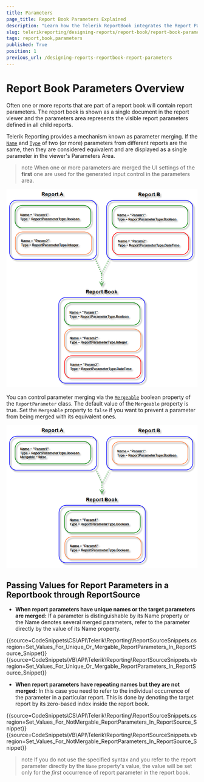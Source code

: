 ```yaml
---
title: Parameters
page_title: Report Book Parameters Explained
description: "Learn how the Telerik ReportBook integrates the Report Parameters of its child reports and how to pass values to them."
slug: telerikreporting/designing-reports/report-book/report-book-parameters
tags: report,book,parameters
published: True
position: 1
previous_url: /designing-reports-reportbook-report-parameters
---
```


# Report Book Parameters Overview

Often one or more reports that are part of a report book will contain report parameters. The report book is shown as a single document in the report viewer and the parameters area represents the visible report parameters defined in all child reports.

Telerik Reporting provides a mechanism known as parameter merging. If the [`Name`](/api/Telerik.Reporting.IReportParameter#Telerik_Reporting_IReportParameter_Name) and [`Type`](/api/Telerik.Reporting.IReportParameter#Telerik_Reporting_IReportParameter_Type) of two (or more) parameters from different reports are the same, then they are considered equivalent and are displayed as a single parameter in the viewer's Parameters Area.

>note When one or more parameters are merged the UI settings of the __first__ one are used for the generated input control in the parameters area.

![An image showing how the values of the Report Parameters of multiple Reports with same names are merged together when Mergeable is true](images/ReportBook3_MergedParameters.png)

You can control parameter merging via the [`Mergeable`](/api/Telerik.Reporting.IReportParameter#Telerik_Reporting_IReportParameter_Mergeable) boolean property of the `ReportParameter` class. The default value of the `Mergeable` property is true. Set the `Mergeable` property to `false` if you want to prevent a parameter from being merged with its equivalent ones.

![An image showing how the values of the Report Parameters of multiple Reports with same names keep their individual values when Mergeable is false](images/ReportBook4_MergedParameters2.png)

## Passing Values for Report Parameters in a Reportbook through ReportSource

* __When report parameters have unique names or the target parameters are merged:__ If a parameter is distinguishable by its Name property or the Name denotes several merged parameters, refer to the parameter directly by the value of its Name property.

{{source=CodeSnippets\CS\API\Telerik\Reporting\ReportSourceSnippets.cs region=Set_Values_For_Unique_Or_Mergable_ReportParameters_In_ReportSource_Snippet}}
{{source=CodeSnippets\VB\API\Telerik\Reporting\ReportSourceSnippets.vb region=Set_Values_For_Unique_Or_Mergable_ReportParameters_In_ReportSource_Snippet}}

* __When report parameters have repeating names but they are not merged:__ In this case you need to refer to the individual occurrence of the parameter in a particular report. This is done by denoting the target report by its zero-based index inside the report book.

{{source=CodeSnippets\CS\API\Telerik\Reporting\ReportSourceSnippets.cs region=Set_Values_For_NotMergable_ReportParameters_In_ReportSource_Snippet}}
{{source=CodeSnippets\VB\API\Telerik\Reporting\ReportSourceSnippets.vb region=Set_Values_For_NotMergable_ReportParameters_In_ReportSource_Snippet}}

>note If you do not use the specified syntax and you refer to the report parameter directly by the `Name` property's value, the value will be set only for the _first_ occurrence of report parameter in the report book.
